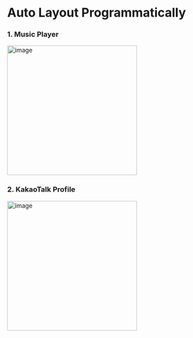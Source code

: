 # Auto Layout Programmatically

### 1. Music Player

<img width="300" alt="image" src="https://user-images.githubusercontent.com/53874628/146673112-d2cb29b9-f6e3-41d0-9a7c-7e67d3d073f4.PNG">

### 2. KakaoTalk Profile

<img width="300" alt="image" src="https://user-images.githubusercontent.com/53874628/146673212-cbf6efa7-d49d-4a0b-88f2-7d53637ac4c6.png">


